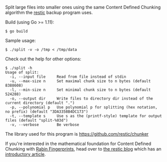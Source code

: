 Split large files into smaller ones using the same Content Defined Chunking
algorithm the [restic][1] backup program uses.

Build (using Go >= 1.11):

    $ go build

Sample usage:

    $ ./split -v -o /tmp < /tmp/data

Check out the help for other options:

    $ ./split -h
    Usage of split:
      -i, --input file     Read from file instead of stdin
      -u, --max-size n     Set maximal chunk size to n bytes (default 8388608)
      -l, --min-size n     Set minimal chunk size to n bytes (default 524288)
      -o, --output dir     Write files to directory dir instead of the current directory (default ".")
      -p, --polynomial p   Use polynomial p for splitting (hex notation, no prefix) (default "3DA3358B4DC173")
      -t, --template s     Use s as the (printf-style) template for output files (default "split-%03d")
      -v, --verbose        Be verbose

The library used for this program is https://github.com/restic/chunker

If you're interested in the mathematical foundation for Content Defined Chunking with [Rabin Fingerprints][2], head over to [the restic blog][3] which has an [introductory article][4].

[1]: https://restic.net
[2]: https://en.wikipedia.org/wiki/Rabin_fingerprint
[3]: https://restic.net/blog
[4]: https://restic.net/blog/2015-09-12/restic-foundation1-cdc
